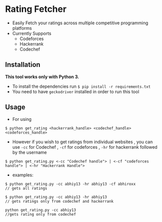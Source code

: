 # Rating Fetcher
- Easily Fetch your ratings across multiple competitive programming platforms
- Currently Supports
  - Codeforces
  - Hackerrank
  - Codechef

## Installation
**This tool works only with Python 3.**
- To install the dependencies run `$ pip install -r requirements.txt`
- You need to have `geckodriver` installed in order to run this tool

## Usage
- For using 
```
$ python get_rating <hackerrank_handle> <codechef_handle> <codeforces_handle>
```
- However if you wish to get ratings from individual websites , you can use `-cc` for Codechef , `-cf` for codeforces , `-hr` for hackerrank followed by the username
```
$ python get_rating.py <-cc "Codechef handle"> | <-cf "codeforces handle"> | <-hr "Hackerrank Handle">
```
- examples:
```
$ python get_rating.py -cc abhiy13 -hr abhiy13 -cf abhiroxx
// gets all ratings

$ python get_rating.py -cc abhiy13 -hr abhiy13
// gets ratings only from codechef and hackerrank

python get_rating.py -cc abhiy13
//gets rating only from codechef
```